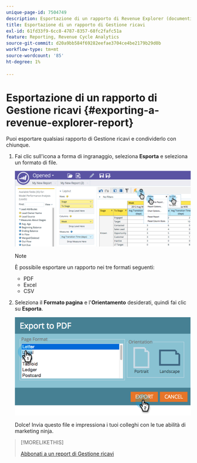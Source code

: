 ```yaml
---
unique-page-id: 7504749
description: Esportazione di un rapporto di Revenue Explorer (documenti Marketo) - Documentazione del prodotto
title: Esportazione di un rapporto di Gestione ricavi
exl-id: 61fd33f9-6cc8-4787-8357-68fc2fafc51a
feature: Reporting, Revenue Cycle Analytics
source-git-commit: d20a9bb584f69282eefae3704ce4be2179b29d0b
workflow-type: tm+mt
source-wordcount: '85'
ht-degree: 1%

---
```


# Esportazione di un rapporto di Gestione ricavi {#exporting-a-revenue-explorer-report}

Puoi esportare qualsiasi rapporto di Gestione ricavi e condividerlo con chiunque.

1. Fai clic sull&#39;icona a forma di ingranaggio, seleziona **Esporta** e seleziona un formato di file.

   ![](assets/image2015-3-26-14-3a2-3a19.png)

   >[!NOTE]
   >
   >È possibile esportare un rapporto nei tre formati seguenti:
   >
   >* PDF
   >* Excel
   >* CSV

1. Seleziona il **Formato pagina** e l&#39;**Orientamento** desiderati, quindi fai clic su **Esporta**.

   ![](assets/image2015-3-27-16-3a18-3a34.png)

   Dolce! Invia questo file e impressiona i tuoi colleghi con le tue abilità di marketing ninja.

>[!MORELIKETHIS]
>
>[Abbonati a un report di Gestione ricavi](/help/marketo/product-docs/reporting/revenue-cycle-analytics/revenue-explorer/subscribe-to-a-revenue-explorer-report.md)
